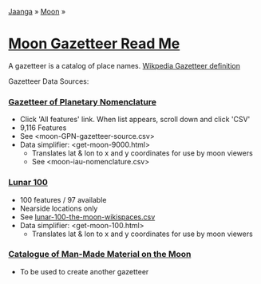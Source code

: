 [Jaanga]( http://jaanga.github.io/ ) &raquo; [Moon]( http://jaanga.github.io/moon/ ) &raquo;

[Moon Gazetteer Read Me]( ./index.html )
===

A gazetteer is a catalog of place names. 
[Wikpedia Gazetteer definition]( http://en.wikipedia.org/wiki/Gazetteer )


Gazetteer Data Sources:

### [Gazetteer of Planetary Nomenclature]( http://planetarynames.wr.usgs.gov/Page/MOON/target )


* Click 'All features' link. When list appears, scroll down and click 'CSV'
* 9,116 Features
* See <moon-GPN-gazetteer-source.csv>
* Data simplifier: <get-moon-9000.html>
	* Translates lat & lon to x and y coordinates for use by moon viewers
	* See <moon-iau-nomenclature.csv>

### [Lunar 100]( http://the-moon.wikispaces.com/Lunar+100 )

* 100 features / 97 available
* Nearside locations only
* See [lunar-100-the-moon-wikispaces.csv]( lunar-100-the-moon-wikispaces.csv )
* Data simplifier: <get-moon-100.html>
	* Translates lat & lon to x and y coordinates for use by moon viewers


### [Catalogue of Man-Made Material on the Moon]( http://history.nasa.gov/FINAL%20Catalogue%20of%20Manmade%20Material%20on%20the%20Moon.pdf )

* To be used to create another gazetteer